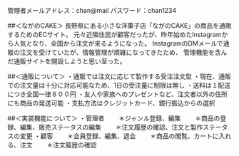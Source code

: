管理者メールアドレス：chan@mail
      パスワード：chan1234
      
##＜ながのCAKE＞
長野県にある小さな洋菓子店「ながのCAKE」の商品を通販するためのECサイト。
元々近隣住民が顧客だったが、昨年始めたInstagramから人気となり、全国から注文が来るようになった。
InstagramのDMメールで通販の注文を受けていたが、情報管理が煩雑になってきたため、
管理機能を含んだ通販サイトを開設しようと思い至った。


##＜通販について＞
・通販では注文に応じて製作する受注注文型
・現在、通販での注文量は十分に対応可能なため、1日の受注量に制限は無し
・送料は１配送につき全国一律８００円
・友人や家族へのプレゼントなど、注文者以外の住所にも商品の発送可能
・支払方法はクレジットカード、銀行振込からの選択

##＜実装機能について＞
・管理者
　　＊ジャンル登録、編集
　　＊商品の登録、編集、販売ステータスの編集
　　＊注文履歴の確認、注文と製作ステータスの変更
・顧客
　　＊会員登録、編集、退会
　　＊商品の閲覧、カートに入れる、注文
　　＊注文履歴の確認
